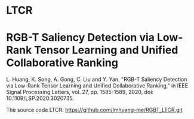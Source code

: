 # LTCR
# RGB-T Saliency Detection via Low-Rank Tensor Learning and Unified Collaborative Ranking

L. Huang, K. Song, A. Gong, C. Liu and Y. Yan, "RGB-T Saliency Detection via Low-Rank Tensor Learning and Unified Collaborative Ranking," in IEEE Signal Processing Letters, vol. 27, pp. 1585-1589, 2020, doi: 10.1109/LSP.2020.3020735.

The source code LTCR: https://github.com/lmhuang-me/RGBT_LTCR.git
